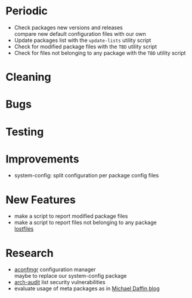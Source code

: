 # Periodic
  - Check packages new versions and releases  
    compare new default configuration files with our own
  - Update packages list with the `update-lists` utility script
  - Check for modified package files with the `TBD` utility script
  - Check for files not belonging to any package with the `TBD` utility script

# Cleaning

# Bugs

# Testing

# Improvements
  - system-config: split configuration per package config files

# New Features
  - make a script to report modified package files
  - make a script to report files not belonging to any package  
    [lostfiles](https://github.com/graysky2/lostfiles)

# Research
  - [aconfmgr](https://github.com/CyberShadow/aconfmgr) configuration manager  
    maybe to replace our system-config package
  - [arch-audit](https://github.com/ilpianista/arch-audit) list security vulnerabilities
  - evaluate usage of meta packages as in [Michael Daffin blog](https://disconnected.systems/blog/archlinux-meta-packages/)
